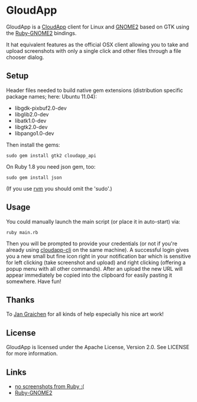 GloudApp
========

GloudApp is a [CloudApp](http://getcloudapp.com/) client for Linux and
[GNOME2](http://www.gnome.org/) based on GTK using the
[Ruby-GNOME2](http://ruby-gnome2.sourceforge.jp/) bindings.

It hat equivalent features as the official OSX client allowing you
to take and upload screenshots with only a single click and other
files through a file chooser dialog.

Setup
-----

Header files needed to build native gem extensions
(distribution specific package names; here: Ubuntu 11.04):

- libgdk-pixbuf2.0-dev
- libglib2.0-dev
- libatk1.0-dev
- libgtk2.0-dev
- libpango1.0-dev

Then install the gems:

	sudo gem install gtk2 cloudapp_api

On Ruby 1.8 you need json gem, too:

	sudo gem install json

(If you use [rvm](http://beginrescueend.com/) you should omit the 'sudo'.)

Usage
-----

You could manually launch the main script (or place it in auto-start) via:

	ruby main.rb

Then you will be prompted to provide your credentials (or not if you're already
using [cloudapp-cli](https://github.com/cmur2/cloudapp-cli) on the same machine).
A successful login gives you a new small but fine icon right in your notification bar
which is sensitive for left clicking (take screenshot and upload) and right clicking
(offering a popup menu with all other commands). After an upload the new URL will
appear immediately be copied into the clipboard for easily pasting it somewhere.
Have fun!

Thanks
------

To [Jan Graichen](https://github.com/jgraichen) for all kinds of help especially his nice art work!

License
-------

GloudApp is licensed under the Apache License, Version 2.0. See LICENSE for more information.

Links
-----

- [no screenshots from Ruby :(](http://tips.webdesign10.com/how-to-take-a-screenshot-on-ubuntu-linux)
- [Ruby-GNOME2](http://ruby-gnome2.sourceforge.jp/)
